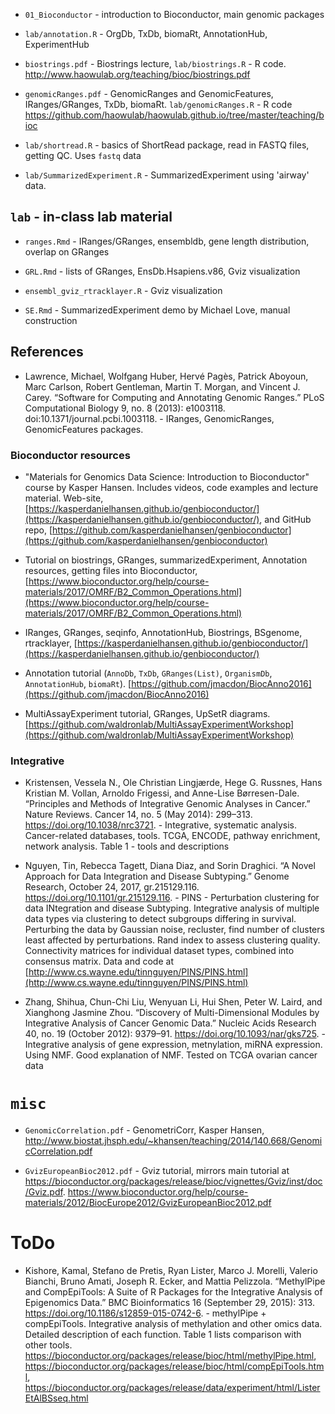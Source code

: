 - `01_Bioconductor` - introduction to Bioconductor, main genomic packages

- `lab/annotation.R` - OrgDb, TxDb, biomaRt, AnnotationHub, ExperimentHub

- `biostrings.pdf` - Biostrings lecture, `lab/biostrings.R` - R code. http://www.haowulab.org/teaching/bioc/biostrings.pdf

- `genomicRanges.pdf` - GenomicRanges and GenomicFeatures, IRanges/GRanges, TxDb, biomaRt. `lab/genomicRanges.R` - R code https://github.com/haowulab/haowulab.github.io/tree/master/teaching/bioc

- `lab/shortread.R` - basics of ShortRead package, read in FASTQ files, getting QC. Uses `fastq` data

- `lab/SummarizedExperiment.R` - SummarizedExperiment using 'airway' data.


## `lab` - in-class lab material

- `ranges.Rmd` - IRanges/GRanges, ensembldb, gene length distribution, overlap on GRanges

- `GRL.Rmd` - lists of GRanges, EnsDb.Hsapiens.v86, Gviz visualization
- `ensembl_gviz_rtracklayer.R` - Gviz visualization

- `SE.Rmd` - SummarizedExperiment demo by Michael Love, manual construction


## References

- Lawrence, Michael, Wolfgang Huber, Hervé Pagès, Patrick Aboyoun, Marc Carlson, Robert Gentleman, Martin T. Morgan, and Vincent J. Carey. “Software for Computing and Annotating Genomic Ranges.” PLoS Computational Biology 9, no. 8 (2013): e1003118. doi:10.1371/journal.pcbi.1003118. - IRanges, GenomicRanges, GenomicFeatures packages.

### Bioconductor resources

- "Materials for Genomics Data Science: Introduction to Bioconductor" course by Kasper Hansen. Includes videos, code examples and lecture material. Web-site, [https://kasperdanielhansen.github.io/genbioconductor/](https://kasperdanielhansen.github.io/genbioconductor/), and GitHub repo, [https://github.com/kasperdanielhansen/genbioconductor](https://github.com/kasperdanielhansen/genbioconductor)
 
- Tutorial on biostrings, GRanges, summarizedExperiment, Annotation resources, getting files into Bioconductor, [https://www.bioconductor.org/help/course-materials/2017/OMRF/B2_Common_Operations.html](https://www.bioconductor.org/help/course-materials/2017/OMRF/B2_Common_Operations.html)

- IRanges, GRanges, seqinfo, AnnotationHub, Biostrings, BSgenome, rtracklayer, [https://kasperdanielhansen.github.io/genbioconductor/](https://kasperdanielhansen.github.io/genbioconductor/)

- Annotation tutorial (`AnnoDb`, `TxDb`, `GRanges(List)`, `OrganismDb`, `AnnotationHub`, `biomaRt`).   [https://github.com/jmacdon/BiocAnno2016](https://github.com/jmacdon/BiocAnno2016)

- MultiAssayExperiment tutorial, GRanges, UpSetR diagrams. [https://github.com/waldronlab/MultiAssayExperimentWorkshop](https://github.com/waldronlab/MultiAssayExperimentWorkshop)

### Integrative

- Kristensen, Vessela N., Ole Christian Lingjærde, Hege G. Russnes, Hans Kristian M. Vollan, Arnoldo Frigessi, and Anne-Lise Børresen-Dale. “Principles and Methods of Integrative Genomic Analyses in Cancer.” Nature Reviews. Cancer 14, no. 5 (May 2014): 299–313. https://doi.org/10.1038/nrc3721. - Integrative, systematic analysis. Cancer-related databases, tools. TCGA, ENCODE, pathway enrichment, network analysis. Table 1 - tools and descriptions

- Nguyen, Tin, Rebecca Tagett, Diana Diaz, and Sorin Draghici. “A Novel Approach for Data Integration and Disease Subtyping.” Genome Research, October 24, 2017, gr.215129.116. https://doi.org/10.1101/gr.215129.116. - PINS - Perturbation clustering for data INtegration and disease Subtyping. Integrative analysis of multiple data types via clustering to detect subgroups differing in survival. Perturbing the data by Gaussian noise, recluster, find number of clusters least affected by perturbations. Rand index to assess clustering quality. Connectivity matrices for individual dataset types, combined into consensus matrix. Data and code at [http://www.cs.wayne.edu/tinnguyen/PINS/PINS.html](http://www.cs.wayne.edu/tinnguyen/PINS/PINS.html)

- Zhang, Shihua, Chun-Chi Liu, Wenyuan Li, Hui Shen, Peter W. Laird, and Xianghong Jasmine Zhou. “Discovery of Multi-Dimensional Modules by Integrative Analysis of Cancer Genomic Data.” Nucleic Acids Research 40, no. 19 (October 2012): 9379–91. https://doi.org/10.1093/nar/gks725. - Integrative analysis of gene expression, metnylation, miRNA expression. Using NMF. Good explanation of NMF. Tested on TCGA ovarian cancer data


# `misc`

- `GenomicCorrelation.pdf` - GenometriCorr, Kasper Hansen, http://www.biostat.jhsph.edu/~khansen/teaching/2014/140.668/GenomicCorrelation.pdf

- `GvizEuropeanBioc2012.pdf` - Gviz tutorial, mirrors main tutorial at https://bioconductor.org/packages/release/bioc/vignettes/Gviz/inst/doc/Gviz.pdf. https://www.bioconductor.org/help/course-materials/2012/BiocEurope2012/GvizEuropeanBioc2012.pdf



# ToDo

- Kishore, Kamal, Stefano de Pretis, Ryan Lister, Marco J. Morelli, Valerio Bianchi, Bruno Amati, Joseph R. Ecker, and Mattia Pelizzola. “MethylPipe and CompEpiTools: A Suite of R Packages for the Integrative Analysis of Epigenomics Data.” BMC Bioinformatics 16 (September 29, 2015): 313. https://doi.org/10.1186/s12859-015-0742-6. - methylPipe + compEpiTools. Integrative analysis of methylation and other omics data. Detailed description of each function. Table 1 lists comparison with other tools. https://bioconductor.org/packages/release/bioc/html/methylPipe.html, https://bioconductor.org/packages/release/bioc/html/compEpiTools.html, https://bioconductor.org/packages/release/data/experiment/html/ListerEtAlBSseq.html



